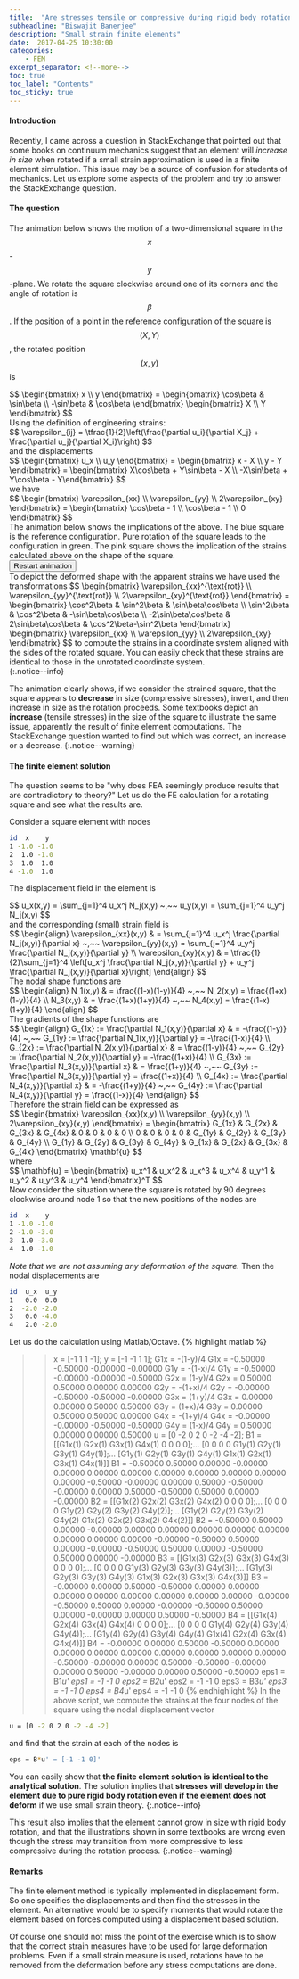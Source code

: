 ```yaml
---
title:  "Are stresses tensile or compressive during rigid body rotation?"
subheadline: "Biswajit Banerjee"
description: "Small strain finite elements"
date:  2017-04-25 10:30:00
categories:
    - FEM
excerpt_separator: <!--more-->
toc: true
toc_label: "Contents"
toc_sticky: true
---
```



#### Introduction ####
Recently, I came across a question in StackExchange that pointed out that some
books on continuum mechanics suggest that an element will *increase in size*
when rotated if a small strain approximation is used in a finite element simulation.
This issue may be a source of confusion for students of mechanics.  Let us
explore some aspects of the problem and try to answer the StackExchange question.  
<!--more-->

#### The question ####
The animation below shows the motion of a two-dimensional square in the $$x$$-$$y$$-plane.
We rotate the square clockwise around one of its corners and the angle of rotation is $$\beta$$.
If the position of a point in the reference configuration of the square is $$(X,Y)$$,
the rotated position $$(x,y)$$ is
<div>
$$
  \begin{bmatrix} x \\ y \end{bmatrix} = \begin{bmatrix} \cos\beta & \sin\beta \\ -\sin\beta & \cos\beta \end{bmatrix} \begin{bmatrix} X \\ Y \end{bmatrix}
$$
</div>
Using the definition of engineering strains: 
<div>
$$
  \varepsilon_{ij} = \tfrac{1}{2}\left(\frac{\partial u_i}{\partial X_j} + \frac{\partial u_j}{\partial X_i}\right)
$$
</div>
and the displacements
<div>
$$
  \begin{bmatrix} u_x \\ u_y \end{bmatrix} = \begin{bmatrix} x - X \\ y - Y \end{bmatrix}
    = \begin{bmatrix} X\cos\beta + Y\sin\beta - X \\ -X\sin\beta + Y\cos\beta - Y\end{bmatrix}
$$
</div>
we have
<div>
$$
  \begin{bmatrix} \varepsilon_{xx} \\ \varepsilon_{yy} \\ 2\varepsilon_{xy} \end{bmatrix} =
  \begin{bmatrix} \cos\beta - 1 \\ \cos\beta - 1 \\ 0 \end{bmatrix} 
$$
</div>
The animation below shows the implications of the above.  The blue square is the
reference configuration.  Pure rotation of the square leads to the configuration in green.
The pink square shows the implication of the strains calculated above on the shape of
the square.
<div>
  <input name="restartButton" type="button" value="Restart animation" onclick="restartSimulation()" />
</div>
<div>
  <canvas id="rot-elem" height="450" width="450"></canvas>
</div>

<div>
To depict the deformed shape with the apparent strains we have used the transformations
$$
  \begin{bmatrix} \varepsilon_{xx}^{\text{rot}} \\ \varepsilon_{yy}^{\text{rot}} \\ 2\varepsilon_{xy}^{\text{rot}} \end{bmatrix} =
  \begin{bmatrix} \cos^2\beta & \sin^2\beta & \sin\beta\cos\beta \\
                  \sin^2\beta & \cos^2\beta & -\sin\beta\cos\beta \\
                  -2\sin\beta\cos\beta & 2\sin\beta\cos\beta & \cos^2\beta-\sin^2\beta
  \end{bmatrix} 
  \begin{bmatrix} \varepsilon_{xx} \\ \varepsilon_{yy} \\ 2\varepsilon_{xy} \end{bmatrix} 
$$
to compute the strains in a coordinate system aligned with the sides of the rotated square.
You can easily check that these strains are identical to those in the unrotated coordinate
system.
</div>
{:.notice--info}

The animation clearly shows, if we consider the strained square, that the square appears
to **decrease** in size (compressive stresses), invert, and then increase in size as the
rotation proceeds.  Some textbooks depict an **increase** (tensile stresses) in the size of
the square to illustrate the same issue, apparently the result of finite element
computations.  The StackExchange question wanted to find out
which was correct, an increase or a decrease.
{:.notice--warning}

#### The finite element solution ####
The question seems to be "why does FEA seemingly produce results that are contradictory 
to theory?"  Let us do the FE calculation for a rotating square and see what the results are.

Consider a square element with nodes 

~~~ bash
id  x    y
1 -1.0 -1.0
2  1.0 -1.0
3  1.0  1.0
4 -1.0  1.0
~~~

The displacement field in the element is
<div>
$$
  u_x(x,y) = \sum_{j=1}^4 u_x^j N_j(x,y) ~,~~
  u_y(x,y) = \sum_{j=1}^4 u_y^j N_j(x,y)
$$
</div>
and the corresponding (small) strain field is
<div>
$$
  \begin{align}
  \varepsilon_{xx}(x,y) & = \sum_{j=1}^4 u_x^j \frac{\partial N_j(x,y)}{\partial x} ~,~~
  \varepsilon_{yy}(x,y) = \sum_{j=1}^4 u_y^j \frac{\partial N_j(x,y)}{\partial y} \\
  \varepsilon_{xy}(x,y) & = \tfrac{1}{2}\sum_{j=1}^4 \left[u_x^j \frac{\partial N_j(x,y)}{\partial y} + u_y^j \frac{\partial N_j(x,y)}{\partial x}\right]
  \end{align}
$$
</div>
The nodal shape functions are
<div>
$$
  \begin{align}
  N_1(x,y) & = \frac{(1-x)(1-y)}{4} ~,~~
  N_2(x,y) = \frac{(1+x)(1-y)}{4} \\
  N_3(x,y) & = \frac{(1+x)(1+y)}{4} ~,~~
  N_4(x,y) = \frac{(1-x)(1+y)}{4}
  \end{align}
$$
</div>
The gradients of the shape functions are
<div>
$$
  \begin{align}
   G_{1x} := \frac{\partial N_1(x,y)}{\partial x} & = -\frac{(1-y)}{4} ~,~~
   G_{1y} := \frac{\partial N_1(x,y)}{\partial y} = -\frac{(1-x)}{4} \\
   G_{2x} := \frac{\partial N_2(x,y)}{\partial x} & = \frac{(1-y)}{4} ~,~~
   G_{2y} := \frac{\partial N_2(x,y)}{\partial y} = -\frac{(1+x)}{4} \\
   G_{3x} := \frac{\partial N_3(x,y)}{\partial x} & = \frac{(1+y)}{4} ~,~~
   G_{3y} := \frac{\partial N_3(x,y)}{\partial y} = \frac{(1+x)}{4} \\
   G_{4x} := \frac{\partial N_4(x,y)}{\partial x} & = -\frac{(1+y)}{4} ~,~~
   G_{4y} := \frac{\partial N_4(x,y)}{\partial y} = \frac{(1-x)}{4}
  \end{align}
$$
</div>
Therefore the strain field can be expressed as
<div>
$$
  \begin{bmatrix}  
   \varepsilon_{xx}(x,y) \\ \varepsilon_{yy}(x,y) \\ 2\varepsilon_{xy}(x,y) 
  \end{bmatrix}
 = \begin{bmatrix} 
     G_{1x} & G_{2x} & G_{3x} & G_{4x} & 0 & 0 & 0 & 0 \\
     0 & 0 & 0 & 0 & G_{1y} & G_{2y} & G_{3y} & G_{4y} \\
     G_{1y} & G_{2y} & G_{3y} & G_{4y} & G_{1x} & G_{2x} & G_{3x} & G_{4x}
   \end{bmatrix} \mathbf{u}
 $$
</div>
 where
<div>
 $$
   \mathbf{u} = \begin{bmatrix}
     u_x^1 & u_x^2 & u_x^3 & u_x^4 & u_y^1 & u_y^2 & u_y^3 & u_y^4
   \end{bmatrix}^T
 $$
</div>
Now consider the situation where the square is rotated by 90 degrees clockwise around
node 1 so that the new positions of the nodes are

~~~ bash
id  x    y
1 -1.0 -1.0
2 -1.0 -3.0
3  1.0 -3.0
4  1.0 -1.0
~~~

*Note that we are not assuming any deformation of the square.*
Then the nodal displacements are

~~~ bash
id  u_x  u_y
1   0.0  0.0
2  -2.0 -2.0
3   0.0 -4.0
4   2.0 -2.0
~~~

Let us do the calculation using Matlab/Octave.
{% highlight matlab %}
>> x = [-1 1 1 -1];
>> y = [-1 -1 1 1];
>> G1x = -(1-y)/4
G1x = -0.50000  -0.50000  -0.00000  -0.00000
>> G1y = -(1-x)/4
G1y = -0.50000  -0.00000  -0.00000  -0.50000
>> G2x = (1-y)/4
G2x = 0.50000   0.50000   0.00000   0.00000
>> G2y = -(1+x)/4
G2y = -0.00000  -0.50000  -0.50000  -0.00000
>> G3x = (1+y)/4
G3x = 0.00000   0.00000   0.50000   0.50000
>> G3y = (1+x)/4
G3y = 0.00000   0.50000   0.50000   0.00000
>> G4x = -(1+y)/4
G4x = -0.00000  -0.00000  -0.50000  -0.50000
>> G4y = (1-x)/4
G4y = 0.50000   0.00000   0.00000   0.50000
>> u = [0 -2 0 2 0 -2 -4 -2];
>> B1 = [[G1x(1) G2x(1) G3x(1) G4x(1) 0 0 0 0];...
         [0 0 0 0 G1y(1) G2y(1) G3y(1) G4y(1)];...
         [G1y(1) G2y(1) G3y(1) G4y(1) G1x(1) G2x(1) G3x(1) G4x(1)]]
B1 =
  -0.50000   0.50000   0.00000  -0.00000   0.00000   0.00000   0.00000   0.00000
   0.00000   0.00000   0.00000   0.00000  -0.50000  -0.00000   0.00000   0.50000
  -0.50000  -0.00000   0.00000   0.50000  -0.50000   0.50000   0.00000  -0.00000
>> B2 = [[G1x(2) G2x(2) G3x(2) G4x(2) 0 0 0 0];...
         [0 0 0 0 G1y(2) G2y(2) G3y(2) G4y(2)];...
         [G1y(2) G2y(2) G3y(2) G4y(2) G1x(2) G2x(2) G3x(2) G4x(2)]]
B2 =
  -0.50000   0.50000   0.00000  -0.00000   0.00000   0.00000   0.00000   0.00000
   0.00000   0.00000   0.00000   0.00000  -0.00000  -0.50000   0.50000   0.00000
  -0.00000  -0.50000   0.50000   0.00000  -0.50000   0.50000   0.00000  -0.00000
>> B3 = [[G1x(3) G2x(3) G3x(3) G4x(3) 0 0 0 0];...
         [0 0 0 0 G1y(3) G2y(3) G3y(3) G4y(3)];...
         [G1y(3) G2y(3) G3y(3) G4y(3) G1x(3) G2x(3) G3x(3) G4x(3)]]
B3 =
  -0.00000   0.00000   0.50000  -0.50000   0.00000   0.00000   0.00000   0.00000
   0.00000   0.00000   0.00000   0.00000  -0.00000  -0.50000   0.50000   0.00000
  -0.00000  -0.50000   0.50000   0.00000  -0.00000   0.00000   0.50000  -0.50000
>> B4 = [[G1x(4) G2x(4) G3x(4) G4x(4) 0 0 0 0];...
         [0 0 0 0 G1y(4) G2y(4) G3y(4) G4y(4)];...
         [G1y(4) G2y(4) G3y(4) G4y(4) G1x(4) G2x(4) G3x(4) G4x(4)]]
B4 =
  -0.00000   0.00000   0.50000  -0.50000   0.00000   0.00000   0.00000   0.00000
   0.00000   0.00000   0.00000   0.00000  -0.50000  -0.00000   0.00000   0.50000
  -0.50000  -0.00000   0.00000   0.50000  -0.00000   0.00000   0.50000  -0.50000
>> eps1 = B1*u'
eps1 =
  -1
  -1
   0
>> eps2 = B2*u'
eps2 =
  -1
  -1
   0
>> eps3 = B3*u'
eps3 =
  -1
  -1
   0
>> eps4 = B4*u'
eps4 =
  -1
  -1
   0
{% endhighlight %}
In the above script, we compute the strains at the four nodes of the square
using the nodal displacement vector

~~~ bash
u = [0 -2 0 2 0 -2 -4 -2]
~~~

and find that the strain at each of the nodes is  

~~~ bash
eps = B*u' = [-1 -1 0]'
~~~~
    
You can easily show that **the finite element solution is identical to the analytical
solution**.   The solution implies that **stresses will develop in the element due to
pure rigid body rotation even if the element does not deform** if we use small strain theory.
{:.notice--info}

This result also implies that the element cannot grow in size with rigid body rotation,
and that the illustrations shown in some textbooks are wrong even though the stress may
transition from more compressive to less compressive during the rotation process.
{:.notice--warning}

#### Remarks ####
The finite element method is typically implemented in displacement form. So one specifies
the displacements and then find the stresses in the element.  An alternative would be to
specify moments that would rotate the element based on forces computed using a displacement
based solution.  

Of course one should not miss the point of the exercise which is to show that the
correct strain measures have to be used for large deformation problems.  Even if a small
strain measure is used, rotations have to be removed from the deformation before any
stress computations are done.

<script src="{{ site.baseurl }}/assets/js/d3.v4.min.js"></script>
<script src="{{ site.baseurl }}/assets/js/elemRotate.js"></script>
